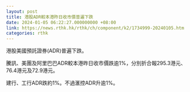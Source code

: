 ```yaml
---
layout: post
title: 港股ADR較本港昨日收市價普遍下跌
date: 2024-01-05 06:22:27.000000000 +08:00
link: https://news.rthk.hk/rthk/ch/component/k2/1734999-20240105.htm
categories: rthk
---
```


港股美國預託證券(ADR)普遍下跌。

騰訊、美團及阿里巴巴ADR較本港昨日收市價跌逾1%，分別折合報295.3港元、76.4港元及72.9港元。

建行、工行ADR跌約1%。不過滙控ADR升逾1%。
